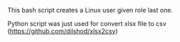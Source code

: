 This bash script creates a Linux user given role last one.

Python script was just used for convert xlsx file to csv (https://github.com/dilshod/xlsx2csv)
